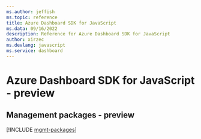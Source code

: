 ```yaml
---
ms.author: jeffish
ms.topic: reference
title: Azure Dashboard SDK for JavaScript
ms.data: 09/16/2022
description: Reference for Azure Dashboard SDK for JavaScript
author: xirzec
ms.devlang: javascript
ms.service: dashboard
---
```

# Azure Dashboard SDK for JavaScript - preview

## Management packages - preview
[!INCLUDE [mgmt-packages](dashboard-mgmt-index.md)]